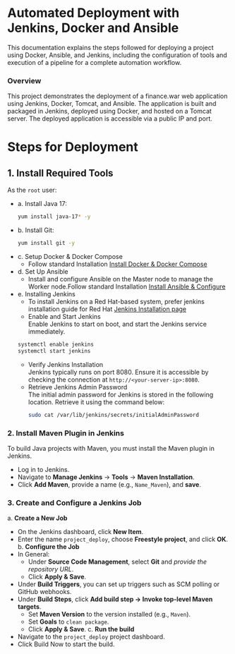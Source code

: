# Automated Deployment with Jenkins, Docker and Ansible
This documentation explains the steps followed for deploying a project using Docker, Ansible, and Jenkins, including the configuration of tools and execution of a pipeline for a complete automation workflow.
### Overview
This project demonstrates the deployment of a finance.war web application using Jenkins, Docker, Tomcat, and Ansible. The application is built and packaged in Jenkins, deployed using Docker, and hosted on a Tomcat server. The deployed application is accessible via a public IP and port.
# Steps for Deployment
## 1. Install Required Tools
As the `root` user:
- a. Install Java 17:
  ```bash
  yum install java-17* -y
  ```
- b. Install Git:
  ```bash
  yum install git -y
  ```
- c. Setup Docker & Docker Compose
  - Follow standard Installation
  [Install Docker & Docker Compose](https://github.com/Mallick17/Docker.git)
- d. Set Up Ansible
  - Install and configure Ansible on the Master node to manage the Worker node.Follow standard Installation
  [Install Ansible & Configure](https://github.com/Mallick17/Ansible.git)
- e. Installing Jenkins
  - To install Jenkins on a Red Hat-based system, prefer jenkins installation guide for Red Hat [Jenkins Installation page](https://www.jenkins.io/doc/book/installing/linux/#long-term-support-release-3)
  - Enable and Start Jenkins<br>
    Enable Jenkins to start on boot, and start the Jenkins service immediately.
  ```bash
  systemctl enable jenkins
  systemctl start jenkins
  ```
  - Verify Jenkins Installation<br>
    Jenkins typically runs on port 8080. Ensure it is accessible by checking the connection at `http://<your-server-ip>:8080`.
  - Retrieve Jenkins Admin Password<br>
    The initial admin password for Jenkins is stored in the following location. 
    Retrieve it using the command below:
    ```bash
    sudo cat /var/lib/jenkins/secrets/initialAdminPassword
    ```
### 2. Install Maven Plugin in Jenkins
To build Java projects with Maven, you must install the Maven plugin in Jenkins.
- Log in to Jenkins.
- Navigate to **Manage Jenkins** → **Tools** → **Maven Installation**.
- Click **Add Maven**, provide a name (e.g., `Name_Maven`), and **save**.

### 3. Create and Configure a Jenkins Job
a. **Create a New Job**
- On the Jenkins dashboard, click **New Item**.
- Enter the name `project_deploy`, choose **Freestyle project**, and click **OK**.
b. **Configure the Job**
- In General:
  - Under **Source Code Management**, select **Git** and *provide the repository URL*.
  - Click **Apply & Save**.
- Under **Build Triggers**, you can set up triggers such as SCM polling or GitHub webhooks.
- Under **Build Steps**, click **Add build step → Invoke top-level Maven targets**.
  - Set **Maven Version** to the version installed (e.g., `Maven`).
  - Set **Goals** to `clean package`.
  - Click **Apply & Save**.
c. **Run the build**
- Navigate to the `project_deploy` project dashboard.
- Click Build Now to start the build.
